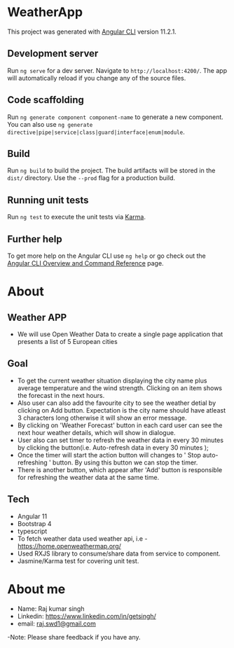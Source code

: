 # WeatherApp

This project was generated with [Angular CLI](https://github.com/angular/angular-cli) version 11.2.1.

## Development server

Run `ng serve` for a dev server. Navigate to `http://localhost:4200/`. The app will automatically reload if you change any of the source files.

## Code scaffolding

Run `ng generate component component-name` to generate a new component. You can also use `ng generate directive|pipe|service|class|guard|interface|enum|module`.

## Build

Run `ng build` to build the project. The build artifacts will be stored in the `dist/` directory. Use the `--prod` flag for a production build.

## Running unit tests

Run `ng test` to execute the unit tests via [Karma](https://karma-runner.github.io).

## Further help

To get more help on the Angular CLI use `ng help` or go check out the [Angular CLI Overview and Command Reference](https://angular.io/cli) page.

# About 

## Weather APP
- We will use Open Weather Data to create a single page application that presents a list of 5 European cities 

## Goal
- To get the current weather situation displaying the city name plus average temperature and the wind strength. Clicking on an item shows the forecast in the next hours.
- Also user can also add the favourite city to see the weather detial by clicking on Add button. Expectation is the city name should have atleast 3 characters long otherwise it will show an error message.
- By clicking on 'Weather Forecast' button in each card user can see the next hour weather details, which will show in dialogue.
- User also can set timer to refresh the weather data in every 30 minutes by clicking the button(i.e.  Auto-refresh data in every 30 minutes );
- Once the timer will start the action button will changes to ' Stop auto-refreshing ' button. By using this button we can stop the timer.
- There is another button, which appear after 'Add' button is responsible for refreshing the weather data at the same time.

## Tech
- Angular 11
- Bootstrap 4
- typescript
- To fetch weather data used weather api, i.e - https://home.openweathermap.org/
- Used RXJS library to consume/share data from service to component.
- Jasmine/Karma test for covering unit test.

# About me
- Name: Raj kumar singh
- Linkedin: https://www.linkedin.com/in/getsingh/
- email: raj.swd1@gmail.com

-Note: Please share feedback if you have any.

